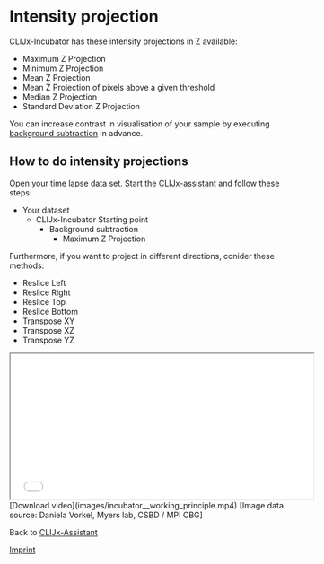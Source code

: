 # Intensity projection
CLIJx-Incubator has these intensity projections in Z available:
* Maximum Z Projection
* Minimum Z Projection
* Mean Z Projection
* Mean Z Projection of pixels above a given threshold
* Median Z Projection
* Standard Deviation Z Projection

You can increase contrast in visualisation of your sample by executing [background subtraction](https://clij.github.io/assistant/filtering) in advance.

## How to do intensity projections
Open your time lapse data set. [Start the CLIJx-assistant](https://clij.github.io/assistant/getting_started) and follow these steps:

* Your dataset
  * CLIJx-Incubator Starting point
    * Background subtraction
      * Maximum Z Projection

Furthermore, if you want to project in different directions, conider these methods:
* Reslice Left
* Reslice Right
* Reslice Top
* Reslice Bottom
* Transpose XY
* Transpose XZ
* Transpose YZ

<iframe src="images/incubator__working_principle.mp4" width="540" height="260"></iframe>
[Download video](images/incubator__working_principle.mp4) [Image data source: Daniela Vorkel, Myers lab, CSBD / MPI CBG]

Back to [CLIJx-Assistant](https://clij.github.io/assistant)

[Imprint](https://clij.github.io/imprint)
